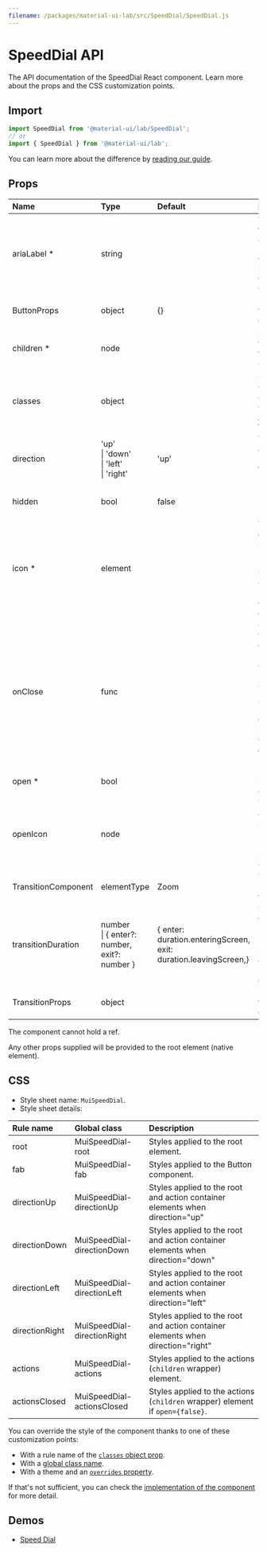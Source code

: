 ```yaml
---
filename: /packages/material-ui-lab/src/SpeedDial/SpeedDial.js
---
```


<!--- This documentation is automatically generated, do not try to edit it. -->

# SpeedDial API

<p class="description">The API documentation of the SpeedDial React component. Learn more about the props and the CSS customization points.</p>

## Import

```js
import SpeedDial from '@material-ui/lab/SpeedDial';
// or
import { SpeedDial } from '@material-ui/lab';
```

You can learn more about the difference by [reading our guide](/guides/minimizing-bundle-size/).



## Props

| Name | Type | Default | Description |
|:-----|:-----|:--------|:------------|
| <span class="prop-name required">ariaLabel&nbsp;*</span> | <span class="prop-type">string</span> |  | The aria-label of the `Button` element. Also used to provide the `id` for the `SpeedDial` element and its children. |
| <span class="prop-name">ButtonProps</span> | <span class="prop-type">object</span> | <span class="prop-default">{}</span> | Props applied to the [`Button`](/api/button/) element. |
| <span class="prop-name required">children&nbsp;*</span> | <span class="prop-type">node</span> |  | SpeedDialActions to display when the SpeedDial is `open`. |
| <span class="prop-name">classes</span> | <span class="prop-type">object</span> |  | Override or extend the styles applied to the component. See [CSS API](#css) below for more details. |
| <span class="prop-name">direction</span> | <span class="prop-type">'up'<br>&#124;&nbsp;'down'<br>&#124;&nbsp;'left'<br>&#124;&nbsp;'right'</span> | <span class="prop-default">'up'</span> | The direction the actions open relative to the floating action button. |
| <span class="prop-name">hidden</span> | <span class="prop-type">bool</span> | <span class="prop-default">false</span> | If `true`, the SpeedDial will be hidden. |
| <span class="prop-name required">icon&nbsp;*</span> | <span class="prop-type">element</span> |  | The icon to display in the SpeedDial Floating Action Button. The `SpeedDialIcon` component provides a default Icon with animation. |
| <span class="prop-name">onClose</span> | <span class="prop-type">func</span> |  | Callback fired when the component requests to be closed.<br><br>**Signature:**<br>`function(event: object, key: string) => void`<br>*event:* The event source of the callback.<br>*key:* The key pressed. |
| <span class="prop-name required">open&nbsp;*</span> | <span class="prop-type">bool</span> |  | If `true`, the SpeedDial is open. |
| <span class="prop-name">openIcon</span> | <span class="prop-type">node</span> |  | The icon to display in the SpeedDial Floating Action Button when the SpeedDial is open. |
| <span class="prop-name">TransitionComponent</span> | <span class="prop-type">elementType</span> | <span class="prop-default">Zoom</span> | The component used for the transition. |
| <span class="prop-name">transitionDuration</span> | <span class="prop-type">number<br>&#124;&nbsp;{ enter?: number, exit?: number }</span> | <span class="prop-default">{  enter: duration.enteringScreen,  exit: duration.leavingScreen,}</span> | The duration for the transition, in milliseconds. You may specify a single timeout for all transitions, or individually with an object. |
| <span class="prop-name">TransitionProps</span> | <span class="prop-type">object</span> |  | Props applied to the `Transition` element. |

The component cannot hold a ref.

Any other props supplied will be provided to the root element (native element).

## CSS

- Style sheet name: `MuiSpeedDial`.
- Style sheet details:

| Rule name | Global class | Description |
|:-----|:-------------|:------------|
| <span class="prop-name">root</span> | <span class="prop-name">MuiSpeedDial-root</span> | Styles applied to the root element.
| <span class="prop-name">fab</span> | <span class="prop-name">MuiSpeedDial-fab</span> | Styles applied to the Button component.
| <span class="prop-name">directionUp</span> | <span class="prop-name">MuiSpeedDial-directionUp</span> | Styles applied to the root and action container elements when direction="up"
| <span class="prop-name">directionDown</span> | <span class="prop-name">MuiSpeedDial-directionDown</span> | Styles applied to the root and action container elements when direction="down"
| <span class="prop-name">directionLeft</span> | <span class="prop-name">MuiSpeedDial-directionLeft</span> | Styles applied to the root and action container elements when direction="left"
| <span class="prop-name">directionRight</span> | <span class="prop-name">MuiSpeedDial-directionRight</span> | Styles applied to the root and action container elements when direction="right"
| <span class="prop-name">actions</span> | <span class="prop-name">MuiSpeedDial-actions</span> | Styles applied to the actions (`children` wrapper) element.
| <span class="prop-name">actionsClosed</span> | <span class="prop-name">MuiSpeedDial-actionsClosed</span> | Styles applied to the actions (`children` wrapper) element if `open={false}`.

You can override the style of the component thanks to one of these customization points:

- With a rule name of the [`classes` object prop](/customization/components/#overriding-styles-with-classes).
- With a [global class name](/customization/components/#overriding-styles-with-global-class-names).
- With a theme and an [`overrides` property](/customization/globals/#css).

If that's not sufficient, you can check the [implementation of the component](https://github.com/mui-org/material-ui/blob/master/packages/material-ui-lab/src/SpeedDial/SpeedDial.js) for more detail.

## Demos

- [Speed Dial](/components/speed-dial/)

